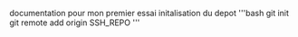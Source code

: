 documentation pour mon premier essai
initalisation du depot
'''bash
git init
git remote add origin SSH_REPO
'''
